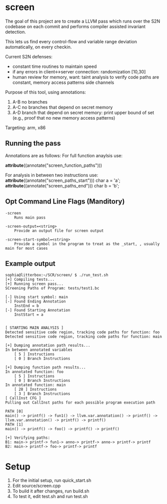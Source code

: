 # screen
The goal of this project are to create a LLVM pass which runs over the S2N codebase on each commit and performs compiler assisted invariant detection.

This lets us find every control-flow and variable range deviation automatically, on every checkin.


Current S2N defenses:
- constant time routines to maintain speed
- if any errors in client<->server connection: randomization [10,30]
- human review for memory, want: taint analysis to verify code paths are constant, memory access patterns side channels

Purpose of this tool, using annotations:

1. A-B no branches
2. A-C no branches that depend on secret memory
3. A-D branch that depend on secret memory: print upper bound of set (e.g., proof that no new memory access patterns)

Targeting: arm, x86

## Running the pass
Annotations are as follows:
For full function anaylsis use:

__attribute__((annotate("screen_function_paths"))) 

For analysis in between two instructions use:
__attribute__((annotate("screen_paths_start"))) char a = 'a';
__attribute__((annotate("screen_paths_end"))) char b = 'b';

## Opt Command Line Flags (Manditory)
```
-screen
	Runs main pass

-screen-output=<string>                                        
	Provide an output file for screen output

-screen-start-symbol=<string>                                  
	Provide a symbol in the program to treat as the _start, , usually main for most cases
```

## Example output
```
sophia@litterbox:~/SCR/screen/ $ ./run_test.sh 
[+] Compiling tests...
[+] Running screen pass...
SCreening Paths of Program: tests/test1.bc

[-] Using start symbol: main
[-] Found Ending Annotation
	InstEnd = b
[-] Found Starting Annotation
	InstStart = a


[ STARTING MAIN ANALYSIS ]
Detected sensitive code region, tracking code paths for function: foo
Detected sensitive code region, tracking code paths for function: main

[+] Dumping annotation path results...
In between annotated variables
	[ 5 ] Instructions
	[ 0 ] Branch Instructions

[+] Dumping function path results...
In annotated function: foo
	[ 5 ] Instructions
	[ 0 ] Branch Instructions
In annotated function: main
	[ 28 ] Instructions
	[ 3 ] Branch Instructions
[ CallInst CFG ]
Pulling out CallInst paths for each possible program execution path

PATH [0]
main() -> printf() -> fun1() -> llvm.var.annotation() -> printf() -> llvm.var.annotation() -> printf() -> printf()
PATH [1]
main() -> printf() -> foo() -> printf() -> printf()

[+] Verifying paths:
B1: main-> printf-> fun1-> anno-> printf-> anno-> printf-> printf
B2: main-> printf-> foo-> printf-> printf

```
# Setup
1. For the initial setup, run quick_start.sh
1. Edit source/screen.cpp
1. To build it after changes, run build.sh
1. To test it, edit test.sh and run test.sh
